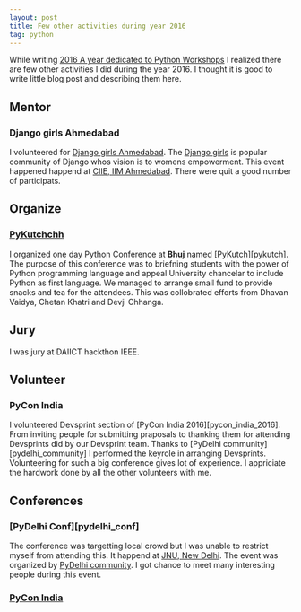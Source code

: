 ```yaml
---
layout: post
title: Few other activities during year 2016
tag: python
---
```


While writing [2016 A year dedicated to Python
Workshops](http://blog.jaysinh.com/2017/01/08/2016-a-year-dedicated-to-python-workshops.html)
I realized there are few other activities I did during the year 2016. I thought
it is good to write little blog post and describing them here.


Mentor
----------

### Django girls Ahmedabad

I volunteered for [Django girls Ahmedabad](https://djangogirls.org/ahmedabad/).
The [Django girls](https://djangogirls.org/) is popular community of Django
whos vision is to womens empowerment. This event happened happend at [CIIE, IIM
Ahmedabad](http://www.ciie.co/). There were quit a good number of participats.


Organize
---------

### [PyKutchchh](http://cs.kutchuni.edu.in/PyKutch-2016/)

I organized one day Python Conference at **Bhuj** named [PyKutch][pykutch].
The purpose of this conference was to briefning students with the power of Python
programming language and appeal University chancelar to include Python as first
language. We managed to arrange small fund to provide snacks and tea for the
attendees. This was collobrated efforts from Dhavan Vaidya, Chetan Khatri and
Devji Chhanga.


Jury
-----

I was jury at DAIICT hackthon IEEE.


Volunteer
---------

### PyCon India

I volunteered Devsprint section of [PyCon India 2016][pycon_india_2016]. From
inviting people for submitting praposals to thanking them for attending
Devsprints did by our Devsprint team. Thanks to [PyDelhi community]
[pydelhi_community] I performed the keyrole in arranging Devsprints.
Volunteering for such a big conference gives lot of experience.
I appriciate the hardwork done by all the other volunteers with me.


Conferences
-----------

### [PyDelhi Conf][pydelhi_conf]

The conference was targetting local crowd but I was unable to restrict myself
from attending this. It happend at [JNU, New Delhi](http://www.jnu.ac.in/SCSS/).
The event was organized by [PyDelhi community](pydelhi_community). I got chance
to meet many interesting people during this event.

### [PyCon India]()
